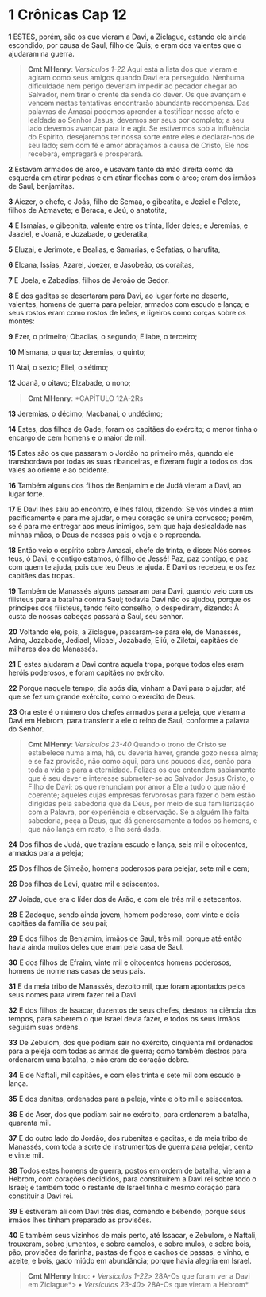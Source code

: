 # 1 Crônicas Cap 12

**1** 	ESTES, porém, são os que vieram a Davi, a Ziclague, estando ele ainda escondido, por causa de Saul, filho de Quis; e eram dos valentes que o ajudaram na guerra.

> **Cmt MHenry**: *Versículos 1-22* Aqui está a lista dos que vieram e agiram como seus amigos quando Davi era perseguido. Nenhuma dificuldade nem perigo deveriam impedir ao pecador chegar ao Salvador, nem tirar o crente da senda do dever. Os que avançam e vencem nestas tentativas encontrarão abundante recompensa. Das palavras de Amasai podemos aprender a testificar nosso afeto e lealdade ao Senhor Jesus; devemos ser seus por completo; a seu lado devemos avançar para ir e agir. Se estivermos sob a influência do Espírito, desejaremos ter nossa sorte entre eles e declarar-nos de seu lado; sem com fé e amor abraçamos a causa de Cristo, Ele nos receberá, empregará e prosperará.

**2** 	Estavam armados de arco, e usavam tanto da mão direita como da esquerda em atirar pedras e em atirar flechas com o arco; eram dos irmãos de Saul, benjamitas.

**3** 	Aiezer, o chefe, e Joás, filho de Semaa, o gibeatita, e Jeziel e Pelete, filhos de Azmavete; e Beraca, e Jeú, o anatotita,

**4** 	E Ismaías, o gibeonita, valente entre os trinta, líder deles; e Jeremias, e Jaaziel, e Joanã, e Jozabade, o gederatita,

**5** 	Eluzai, e Jerimote, e Bealias, e Samarias, e Sefatias, o harufita,

**6** 	Elcana, Issias, Azarel, Joezer, e Jasobeão, os coraítas,

**7** 	E Joela, e Zabadias, filhos de Jeroão de Gedor.

**8** 	E dos gaditas se desertaram para Davi, ao lugar forte no deserto, valentes, homens de guerra para pelejar, armados com escudo e lança; e seus rostos eram como rostos de leões, e ligeiros como corças sobre os montes:

**9** 	Ezer, o primeiro; Obadias, o segundo; Eliabe, o terceiro;

**10** 	Mismana, o quarto; Jeremias, o quinto;

**11** 	Atai, o sexto; Eliel, o sétimo;

**12** 	Joanã, o oitavo; Elzabade, o nono;

> **Cmt MHenry**: *CAPÍTULO 12A-2Rs

**13** 	Jeremias, o décimo; Macbanai, o undécimo;

**14** 	Estes, dos filhos de Gade, foram os capitães do exército; o menor tinha o encargo de cem homens e o maior de mil.

**15** 	Estes são os que passaram o Jordão no primeiro mês, quando ele transbordava por todas as suas ribanceiras, e fizeram fugir a todos os dos vales ao oriente e ao ocidente.

**16** 	Também alguns dos filhos de Benjamim e de Judá vieram a Davi, ao lugar forte.

**17** 	E Davi lhes saiu ao encontro, e lhes falou, dizendo: Se vós vindes a mim pacificamente e para me ajudar, o meu coração se unirá convosco; porém, se é para me entregar aos meus inimigos, sem que haja deslealdade nas minhas mãos, o Deus de nossos pais o veja e o repreenda.

**18** 	Então veio o espírito sobre Amasai, chefe de trinta, e disse: Nós somos teus, ó Davi, e contigo estamos, ó filho de Jessé! Paz, paz contigo, e paz com quem te ajuda, pois que teu Deus te ajuda. E Davi os recebeu, e os fez capitães das tropas.

**19** 	Também de Manassés alguns passaram para Davi, quando veio com os filisteus para a batalha contra Saul; todavia Davi não os ajudou, porque os príncipes dos filisteus, tendo feito conselho, o despediram, dizendo: À custa de nossas cabeças passará a Saul, seu senhor.

**20** 	Voltando ele, pois, a Ziclague, passaram-se para ele, de Manassés, Adna, Jozabade, Jediael, Micael, Jozabade, Eliú, e Ziletai, capitães de milhares dos de Manassés.

**21** 	E estes ajudaram a Davi contra aquela tropa, porque todos eles eram heróis poderosos, e foram capitães no exército.

**22** 	Porque naquele tempo, dia após dia, vinham a Davi para o ajudar, até que se fez um grande exército, como o exército de Deus.

**23** 	Ora este é o número dos chefes armados para a peleja, que vieram a Davi em Hebrom, para transferir a ele o reino de Saul, conforme a palavra do Senhor.

> **Cmt MHenry**: *Versículos 23-40* Quando o trono de Cristo se estabelece numa alma, há, ou deveria haver, grande gozo nessa alma; e se faz provisão, não como aqui, para uns poucos dias, senão para toda a vida e para a eternidade. Felizes os que entendem sabiamente que é seu dever e interesse submeter-se ao Salvador Jesus Cristo, o Filho de Davi; os que renunciam por amor a Ele a tudo o que não é coerente; aqueles cujas empresas fervorosas para fazer o bem estão dirigidas pela sabedoria que dá Deus, por meio de sua familiarização com a Palavra, por experiência e observação. Se a alguém lhe falta sabedoria, peça a Deus, que dá generosamente a todos os homens, e que não lança em rosto, e lhe será dada.

**24** 	Dos filhos de Judá, que traziam escudo e lança, seis mil e oitocentos, armados para a peleja;

**25** 	Dos filhos de Simeão, homens poderosos para pelejar, sete mil e cem;

**26** 	Dos filhos de Levi, quatro mil e seiscentos.

**27** 	Joiada, que era o líder dos de Arão, e com ele três mil e setecentos.

**28** 	E Zadoque, sendo ainda jovem, homem poderoso, com vinte e dois capitães da família de seu pai;

**29** 	E dos filhos de Benjamim, irmãos de Saul, três mil; porque até então havia ainda muitos deles que eram pela casa de Saul.

**30** 	E dos filhos de Efraim, vinte mil e oitocentos homens poderosos, homens de nome nas casas de seus pais.

**31** 	E da meia tribo de Manassés, dezoito mil, que foram apontados pelos seus nomes para virem fazer rei a Davi.

**32** 	E dos filhos de Issacar, duzentos de seus chefes, destros na ciência dos tempos, para saberem o que Israel devia fazer, e todos os seus irmãos seguiam suas ordens.

**33** 	De Zebulom, dos que podiam sair no exército, cinqüenta mil ordenados para a peleja com todas as armas de guerra; como também destros para ordenarem uma batalha, e não eram de coração dobre.

**34** 	E de Naftali, mil capitães, e com eles trinta e sete mil com escudo e lança.

**35** 	E dos danitas, ordenados para a peleja, vinte e oito mil e seiscentos.

**36** 	E de Aser, dos que podiam sair no exército, para ordenarem a batalha, quarenta mil.

**37** 	E do outro lado do Jordão, dos rubenitas e gaditas, e da meia tribo de Manassés, com toda a sorte de instrumentos de guerra para pelejar, cento e vinte mil.

**38** 	Todos estes homens de guerra, postos em ordem de batalha, vieram a Hebrom, com corações decididos, para constituírem a Davi rei sobre todo o Israel; e também todo o restante de Israel tinha o mesmo coração para constituir a Davi rei.

**39** 	E estiveram ali com Davi três dias, comendo e bebendo; porque seus irmãos lhes tinham preparado as provisões.

**40** 	E também seus vizinhos de mais perto, até Issacar, e Zebulom, e Naftali, trouxeram, sobre jumentos, e sobre camelos, e sobre mulos, e sobre bois, pão, provisões de farinha, pastas de figos e cachos de passas, e vinho, e azeite, e bois, gado miúdo em abundância; porque havia alegria em Israel.


> **Cmt MHenry** Intro: *• Versículos 1-22*> 28A-Os que foram ver a Davi em Ziclague*> *• Versículos 23-40*> 28A-Os que vieram a Hebrom*
